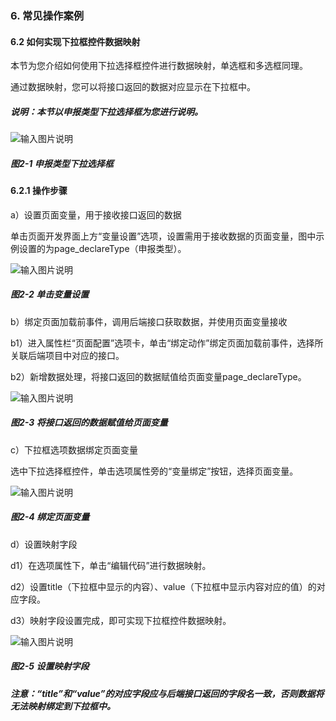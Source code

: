 ### 6. 常见操作案例

#### 6.2 如何实现下拉框控件数据映射

本节为您介绍如何使用下拉选择框控件进行数据映射，单选框和多选框同理。

通过数据映射，您可以将接口返回的数据对应显示在下拉框中。

##### 说明：本节以申报类型下拉选择框为您进行说明。

![输入图片说明](../../../images/%20SoFlu%EF%BC%88%E5%89%8D%E7%AB%AF%EF%BC%89%E5%85%A8%E8%87%AA%E5%8A%A8%E5%BC%80%E5%8F%91%E5%B9%B3%E5%8F%B0%E6%95%99%E7%A8%8B/1.%20%E6%9C%80%E6%96%B0%E7%89%88%E6%9C%AC%20-%20%E6%9B%B4%E6%96%B0%E6%97%A5%E6%9C%9F%20-%202023.01.10/6.%20%E5%B8%B8%E8%A7%81%E6%93%8D%E4%BD%9C%E6%A1%88%E4%BE%8B/2-1.png)

##### 图2-1 申报类型下拉选择框

#### 6.2.1 操作步骤

a）设置页面变量，用于接收接口返回的数据

单击页面开发界面上方“变量设置”选项，设置需用于接收数据的页面变量，图中示例设置的为page_declareType（申报类型）。

![输入图片说明](../../../images/%20SoFlu%EF%BC%88%E5%89%8D%E7%AB%AF%EF%BC%89%E5%85%A8%E8%87%AA%E5%8A%A8%E5%BC%80%E5%8F%91%E5%B9%B3%E5%8F%B0%E6%95%99%E7%A8%8B/1.%20%E6%9C%80%E6%96%B0%E7%89%88%E6%9C%AC%20-%20%E6%9B%B4%E6%96%B0%E6%97%A5%E6%9C%9F%20-%202023.01.10/6.%20%E5%B8%B8%E8%A7%81%E6%93%8D%E4%BD%9C%E6%A1%88%E4%BE%8B/2-2.png)

##### 图2-2 单击变量设置

b）绑定页面加载前事件，调用后端接口获取数据，并使用页面变量接收

b1）进入属性栏“页面配置”选项卡，单击“绑定动作”绑定页面加载前事件，选择所关联后端项目中对应的接口。

b2）新增数据处理，将接口返回的数据赋值给页面变量page_declareType。

![输入图片说明](../../../images/%20SoFlu%EF%BC%88%E5%89%8D%E7%AB%AF%EF%BC%89%E5%85%A8%E8%87%AA%E5%8A%A8%E5%BC%80%E5%8F%91%E5%B9%B3%E5%8F%B0%E6%95%99%E7%A8%8B/1.%20%E6%9C%80%E6%96%B0%E7%89%88%E6%9C%AC%20-%20%E6%9B%B4%E6%96%B0%E6%97%A5%E6%9C%9F%20-%202023.01.10/6.%20%E5%B8%B8%E8%A7%81%E6%93%8D%E4%BD%9C%E6%A1%88%E4%BE%8B/2-3.png)

##### 图2-3 将接口返回的数据赋值给页面变量

c）下拉框选项数据绑定页面变量

选中下拉选择框控件，单击选项属性旁的“变量绑定”按钮，选择页面变量。

![输入图片说明](../../../images/%20SoFlu%EF%BC%88%E5%89%8D%E7%AB%AF%EF%BC%89%E5%85%A8%E8%87%AA%E5%8A%A8%E5%BC%80%E5%8F%91%E5%B9%B3%E5%8F%B0%E6%95%99%E7%A8%8B/1.%20%E6%9C%80%E6%96%B0%E7%89%88%E6%9C%AC%20-%20%E6%9B%B4%E6%96%B0%E6%97%A5%E6%9C%9F%20-%202023.01.10/6.%20%E5%B8%B8%E8%A7%81%E6%93%8D%E4%BD%9C%E6%A1%88%E4%BE%8B/2-4.png)

##### 图2-4 绑定页面变量

d）设置映射字段

d1）在选项属性下，单击“编辑代码”进行数据映射。

d2）设置title（下拉框中显示的内容）、value（下拉框中显示内容对应的值）的对应字段。

d3）映射字段设置完成，即可实现下拉框控件数据映射。

![输入图片说明](../../../images/%20SoFlu%EF%BC%88%E5%89%8D%E7%AB%AF%EF%BC%89%E5%85%A8%E8%87%AA%E5%8A%A8%E5%BC%80%E5%8F%91%E5%B9%B3%E5%8F%B0%E6%95%99%E7%A8%8B/1.%20%E6%9C%80%E6%96%B0%E7%89%88%E6%9C%AC%20-%20%E6%9B%B4%E6%96%B0%E6%97%A5%E6%9C%9F%20-%202023.01.10/6.%20%E5%B8%B8%E8%A7%81%E6%93%8D%E4%BD%9C%E6%A1%88%E4%BE%8B/2-5.png)

##### 图2-5 设置映射字段

##### 注意：“title”和“value”的对应字段应与后端接口返回的字段名一致，否则数据将无法映射绑定到下拉框中。
